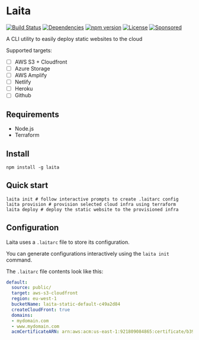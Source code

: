 # Laita
[![Build Status](https://travis-ci.org/anttiviljami/laita.svg?branch=master)](https://travis-ci.org/anttiviljami/laita)
[![Dependencies](https://david-dm.org/anttiviljami/laita.svg)](https://david-dm.org/anttiviljami/laita)
[![npm version](https://img.shields.io/npm/v/laita.svg)](https://www.npmjs.com/package/laita)
[![License](http://img.shields.io/:license-mit-blue.svg)](https://github.com/anttiviljami/laita/blob/master/LICENSE)
[![Sponsored](https://img.shields.io/badge/chilicorn-sponsored-brightgreen.svg?logo=data%3Aimage%2Fpng%3Bbase64%2CiVBORw0KGgoAAAANSUhEUgAAAA4AAAAPCAMAAADjyg5GAAABqlBMVEUAAAAzmTM3pEn%2FSTGhVSY4ZD43STdOXk5lSGAyhz41iz8xkz2HUCWFFhTFFRUzZDvbIB00Zzoyfj9zlHY0ZzmMfY0ydT0zjj92l3qjeR3dNSkoZp4ykEAzjT8ylUBlgj0yiT0ymECkwKjWqAyjuqcghpUykD%2BUQCKoQyAHb%2BgylkAyl0EynkEzmkA0mUA3mj86oUg7oUo8n0k%2FS%2Bw%2Fo0xBnE5BpU9Br0ZKo1ZLmFZOjEhesGljuzllqW50tH14aS14qm17mX9%2Bx4GAgUCEx02JySqOvpSXvI%2BYvp2orqmpzeGrQh%2Bsr6yssa2ttK6v0bKxMBy01bm4zLu5yry7yb29x77BzMPCxsLEzMXFxsXGx8fI3PLJ08vKysrKy8rL2s3MzczOH8LR0dHW19bX19fZ2dna2trc3Nzd3d3d3t3f39%2FgtZTg4ODi4uLj4%2BPlGxLl5eXm5ubnRzPn5%2Bfo6Ojp6enqfmzq6urr6%2Bvt7e3t7u3uDwvugwbu7u7v6Obv8fDz8%2FP09PT2igP29vb4%2BPj6y376%2Bu%2F7%2Bfv9%2Ff39%2Fv3%2BkAH%2FAwf%2FtwD%2F9wCyh1KfAAAAKXRSTlMABQ4VGykqLjVCTVNgdXuHj5Kaq62vt77ExNPX2%2Bju8vX6%2Bvr7%2FP7%2B%2FiiUMfUAAADTSURBVAjXBcFRTsIwHAfgX%2FtvOyjdYDUsRkFjTIwkPvjiOTyX9%2FAIJt7BF570BopEdHOOstHS%2BX0s439RGwnfuB5gSFOZAgDqjQOBivtGkCc7j%2B2e8XNzefWSu%2BsZUD1QfoTq0y6mZsUSvIkRoGYnHu6Yc63pDCjiSNE2kYLdCUAWVmK4zsxzO%2BQQFxNs5b479NHXopkbWX9U3PAwWAVSY%2FpZf1udQ7rfUpQ1CzurDPpwo16Ff2cMWjuFHX9qCV0Y0Ok4Jvh63IABUNnktl%2B6sgP%2BARIxSrT%2FMhLlAAAAAElFTkSuQmCC)](http://spiceprogram.org/oss-sponsorship)

A CLI utility to easily deploy static websites to the cloud

Supported targets:

- [ ] AWS S3 + Cloudfront
- [ ] Azure Storage
- [ ] AWS Amplify
- [ ] Netlify
- [ ] Heroku
- [ ] Github

## Requirements

- Node.js
- Terraform

## Install

```
npm install -g laita
```

## Quick start

```
laita init # follow interactive prompts to create .laitarc config
laita provision # provision selected cloud infra using terraform
laita deploy # deploy the static website to the provisioned infra
```

## Configuration

Laita uses a `.laitarc` file to store its configuration.

You can generate configurations interactively using the `laita init` command.

The `.laitarc` file contents look like this:

```yml
default:
  source: public/
  target: aws-s3-cloudfront
  region: eu-west-1
  bucketName: laita-static-default-c49a2d84
  createCloudFront: true
  domains:
  - mydomain.com
  - www.mydomain.com
  acmCertificateARN: arn:aws:acm:us-east-1:921809084865:certificate/b39683f9-e782-4e0b-8dda-fce1511b6be1
```
